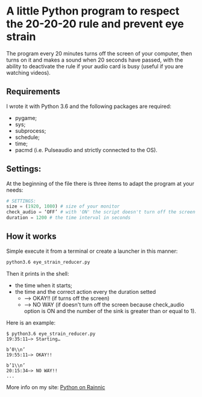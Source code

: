A little Python program to respect the 20-20-20 rule and prevent eye strain
===========================================================================

The program every 20 minutes turns off the screen of your computer, then turns on it and makes a sound when 20 seconds have passed, with the ability to deactivate the rule if your audio card is busy (useful if you are watching videos).

## Requirements

I wrote it with Python 3.6 and the following packages are required:
-   pygame;
-   sys;
-   subprocess;
-   schedule;
-   time;
-   pacmd (i.e. Pulseaudio and strictly connected to the OS).

## Settings:
At the beginning of the file there is three items to adapt the program at your needs:

```python
# SETTINGS:
size = (1920, 1080) # size of your monitor
check_audio = ‘OFF’ # with 'ON' the script doesn't turn off the screen if your audio card is working
duration = 1200 # the time interval in seconds
```

## How it works
Simple execute it from a terminal or create a launcher in this manner:
```bash
python3.6 eye_strain_reducer.py
```
Then it prints in the shell:
*   the time when it starts;
*   the time and the correct action every the duration setted
    * --> OKAY!! (if turns off the screen)
    * --> NO WAY (if doesn't turn off the screen because check_audio option is ON and the number of the sink is greater than or equal to 1).

Here is an example:
```
$ python3.6 eye_strain_reducer.py
19:35:11–> Starting…

b’0\\n’
19:55:11–> OKAY!!

b’1\\n’
20:15:34–> NO WAY!!
...
```

More info on my site:
[Python on Rainnic](https://rainnic.altervista.org/tag/python)
